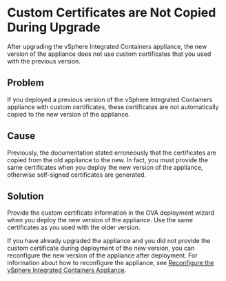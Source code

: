 # Custom Certificates are Not Copied During Upgrade

After upgrading the vSphere Integrated Containers appliance, the new version of the appliance does not use custom certificates that you used with the previous version.

## Problem ##

If you deployed a previous version of the vSphere Integrated Containers appliance with custom certificates, these certificates are not automatically copied to the new version of the appliance. 

## Cause ##

Previously, the documentation stated erroneously that the certificates are copied from the old appliance to the new. In fact, you must provide the same certificates when you deploy the new version of the appliance, otherwise self-signed certificates are generated. 

## Solution ##

Provide the custom certificate information in the OVA deployment wizard when you deploy the new version of the appliance. Use the same certificates as you used with the older version.

If you have already upgraded the appliance and you did not provide the custom certificate during deployment of the new version, you can reconfigure the new version of the appliance after deployment. For information about how to reconfigure the appliance, see [Reconfigure the vSphere Integrated Containers Appliance](reconfigure_appliance.md).